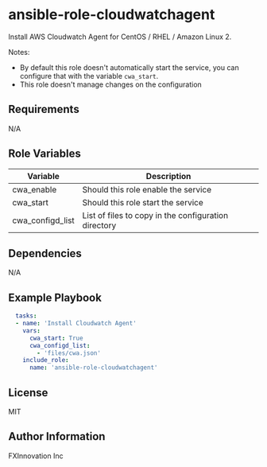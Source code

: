 # ansible-role-cloudwatchagent

Install AWS Cloudwatch Agent for CentOS / RHEL / Amazon Linux 2.

Notes:

- By default this role doesn't automatically start the service, you can configure that with the variable `cwa_start`.
- This role doesn't manage changes on the configuration

## Requirements

N/A

## Role Variables

| Variable | Description |
|---|---|
| cwa_enable | Should this role enable the service |
| cwa_start | Should this role start the service |
| cwa_configd_list | List of files to copy in the configuration directory |

## Dependencies

N/A

## Example Playbook

```yaml
  tasks:
  - name: 'Install Cloudwatch Agent'
    vars:
      cwa_start: True
      cwa_configd_list:
        - 'files/cwa.json'
    include_role:
      name: 'ansible-role-cloudwatchagent'
```

## License

MIT

## Author Information

FXInnovation Inc
